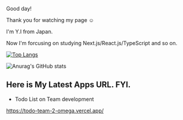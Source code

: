 Good day!

Thank you for watching my page ☺️

I'm Y.I from Japan. 

Now I'm forcusing on studying Next.js/React.js/TypeScript and so on.

[![Top Langs](https://github-readme-stats.vercel.app/api/top-langs/?username=london-newyork)](https://github.com/anuraghazra/github-readme-stats)

![Anurag's GitHub stats](https://github-readme-stats.vercel.app/api?username=london-newyork&show_icons=true&theme=swift)

## Here is My Latest Apps URL. FYI.


- Todo List on Team development

https://todo-team-2-omega.vercel.app/
